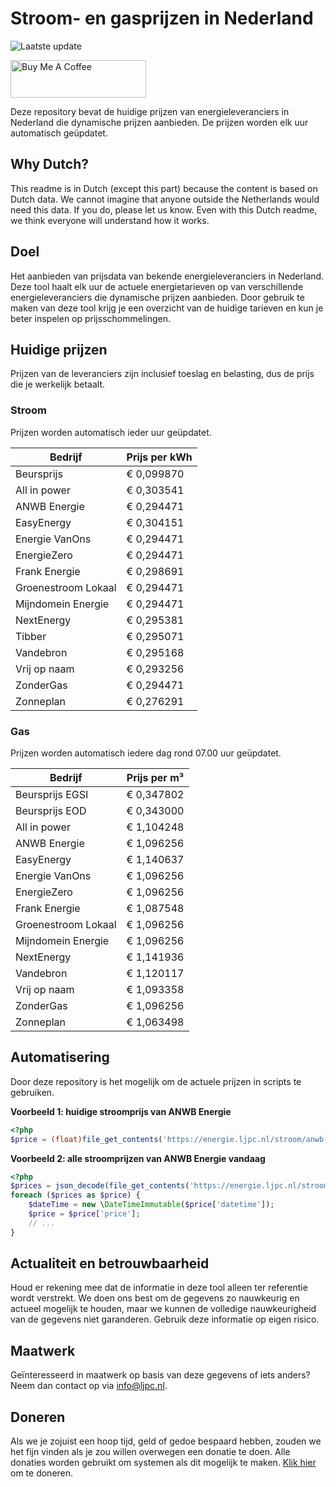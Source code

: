 # Stroom- en gasprijzen in Nederland

![Laatste update](https://img.shields.io/badge/laatste%20update-2023--05--05%2017%3A00%20CET-brightgreen)

<a href="https://www.buymeacoffee.com/Lars-" target="_blank"><img src="https://cdn.buymeacoffee.com/buttons/v2/default-orange.png" alt="Buy Me A Coffee" height="60" style="height: 60px !important;width: 217px !important;" ></a>

Deze repository bevat de huidige prijzen van energieleveranciers in Nederland die dynamische prijzen aanbieden. De prijzen worden elk uur automatisch geüpdatet.

## Why Dutch?

This readme is in Dutch (except this part) because the content is based on Dutch data. We cannot imagine that anyone outside the Netherlands would need this data. If you do, please let us know. Even with this Dutch readme, we think
everyone will understand how it works.

## Doel

Het aanbieden van prijsdata van bekende energieleveranciers in Nederland. Deze tool haalt elk uur de actuele energietarieven op van verschillende energieleveranciers die dynamische prijzen aanbieden. Door gebruik te maken van deze tool
krijg je een overzicht van de huidige tarieven en kun je beter inspelen op prijsschommelingen.

## Huidige prijzen

Prijzen van de leveranciers zijn inclusief toeslag en belasting, dus de prijs die je werkelijk betaalt.

### Stroom

Prijzen worden automatisch ieder uur geüpdatet.

 Bedrijf | Prijs per kWh 
---------|---------------
Beursprijs | € 0,099870
All in power | € 0,303541
ANWB Energie | € 0,294471
EasyEnergy | € 0,304151
Energie VanOns | € 0,294471
EnergieZero | € 0,294471
Frank Energie | € 0,298691
Groenestroom Lokaal | € 0,294471
Mijndomein Energie | € 0,294471
NextEnergy | € 0,295381
Tibber | € 0,295071
Vandebron | € 0,295168
Vrij op naam | € 0,293256
ZonderGas | € 0,294471
Zonneplan | € 0,276291


### Gas

Prijzen worden automatisch iedere dag rond 07.00 uur geüpdatet.

 Bedrijf | Prijs per m³ 
---------|--------------
Beursprijs EGSI | € 0,347802
Beursprijs EOD | € 0,343000
All in power | € 1,104248
ANWB Energie | € 1,096256
EasyEnergy | € 1,140637
Energie VanOns | € 1,096256
EnergieZero | € 1,096256
Frank Energie | € 1,087548
Groenestroom Lokaal | € 1,096256
Mijndomein Energie | € 1,096256
NextEnergy | € 1,141936
Vandebron | € 1,120117
Vrij op naam | € 1,093358
ZonderGas | € 1,096256
Zonneplan | € 1,063498


## Automatisering

Door deze repository is het mogelijk om de actuele prijzen in scripts te gebruiken.

**Voorbeeld 1: huidige stroomprijs van ANWB Energie**

```php
<?php
$price = (float)file_get_contents('https://energie.ljpc.nl/stroom/anwb-energie-nu.txt');

```

**Voorbeeld 2: alle stroomprijzen van ANWB Energie vandaag**

```php
<?php
$prices = json_decode(file_get_contents('https://energie.ljpc.nl/stroom/all-in-power-vandaag.json'),true);
foreach ($prices as $price) {
    $dateTime = new \DateTimeImmutable($price['datetime']);
    $price = $price['price'];
    // ...
}
```

## Actualiteit en betrouwbaarheid

Houd er rekening mee dat de informatie in deze tool alleen ter referentie wordt verstrekt. We doen ons best om de gegevens zo nauwkeurig en actueel mogelijk te houden, maar we kunnen de volledige nauwkeurigheid van de gegevens niet
garanderen. Gebruik deze informatie op eigen risico.

## Maatwerk

Geïnteresseerd in maatwerk op basis van deze gegevens of iets anders? Neem dan contact op
via [info@ljpc.nl](mailto:info@ljpc.nl?subject=Energie%20prijzen).

## Doneren

Als we je zojuist een hoop tijd, geld of gedoe bespaard hebben, zouden we het fijn vinden als je zou willen overwegen een
donatie te doen. Alle donaties worden gebruikt om systemen als dit mogelijk te
maken. [Klik hier](https://www.buymeacoffee.com/Lars-) om te doneren.
